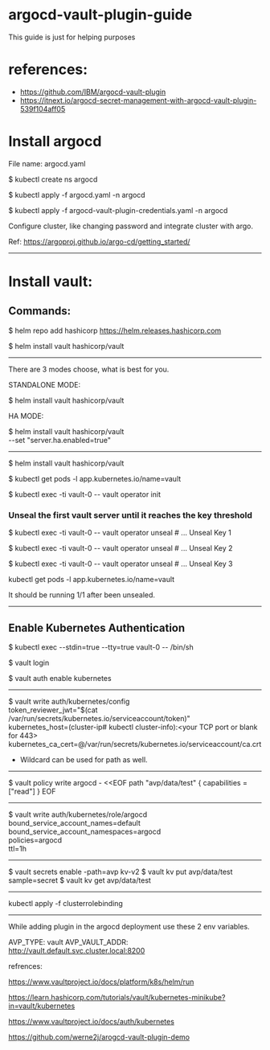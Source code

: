 # argocd-vault-plugin-guide
This guide is just for helping purposes

# references: 

- https://github.com/IBM/argocd-vault-plugin
- https://itnext.io/argocd-secret-management-with-argocd-vault-plugin-539f104aff05

# Install argocd

File name: argocd.yaml

$ kubectl create ns argocd

$ kubectl apply -f argocd.yaml -n argocd

$ kubectl apply -f argocd-vault-plugin-credentials.yaml -n argocd

Configure cluster, like changing password and integrate cluster with argo.

Ref: https://argoproj.github.io/argo-cd/getting_started/

---
# Install vault:

## Commands:

$ helm repo add hashicorp https://helm.releases.hashicorp.com

$ helm install vault hashicorp/vault

---
There are 3 modes choose, what is best for you.

STANDALONE MODE:                                       

$ helm install vault hashicorp/vault

HA MODE:

$ helm install vault hashicorp/vault \
    --set "server.ha.enabled=true"

---

$ helm install vault hashicorp/vault

$ kubectl get pods -l app.kubernetes.io/name=vault

$ kubectl exec -ti vault-0 -- vault operator init

### Unseal the first vault server until it reaches the key threshold

$ kubectl exec -ti vault-0 -- vault operator unseal # ... Unseal Key 1

$ kubectl exec -ti vault-0 -- vault operator unseal # ... Unseal Key 2

$ kubectl exec -ti vault-0 -- vault operator unseal # ... Unseal Key 3

kubectl get pods -l app.kubernetes.io/name=vault   

It should be running 1/1 after been unsealed.

---

## Enable Kubernetes Authentication

$ kubectl exec --stdin=true --tty=true vault-0 -- /bin/sh

$ vault login

$ vault auth enable kubernetes

---
$ vault write auth/kubernetes/config \
    token_reviewer_jwt="$(cat /var/run/secrets/kubernetes.io/serviceaccount/token)" \
    kubernetes_host=(cluster-ip# kubectl cluster-info):<your TCP port or blank for 443> \
    kubernetes_ca_cert=@/var/run/secrets/kubernetes.io/serviceaccount/ca.crt

- Wildcard can be used for path as well.

---

$ vault policy write argocd - <<EOF
path "avp/data/test" {
  capabilities = ["read"]
}
EOF

---

$ vault write auth/kubernetes/role/argocd \
    bound_service_account_names=default \
    bound_service_account_namespaces=argocd \
    policies=argocd \
    ttl=1h

---

$ vault secrets enable -path=avp kv-v2
$ vault kv put avp/data/test sample=secret
$ vault kv get avp/data/test

---

kubectl apply -f clusterrolebinding

---

While adding plugin in the argocd deployment use these 2 env variables.

AVP_TYPE: vault
AVP_VAULT_ADDR: http://vault.default.svc.cluster.local:8200


refrences:

https://www.vaultproject.io/docs/platform/k8s/helm/run

https://learn.hashicorp.com/tutorials/vault/kubernetes-minikube?in=vault/kubernetes

https://www.vaultproject.io/docs/auth/kubernetes

https://github.com/werne2j/arogcd-vault-plugin-demo
